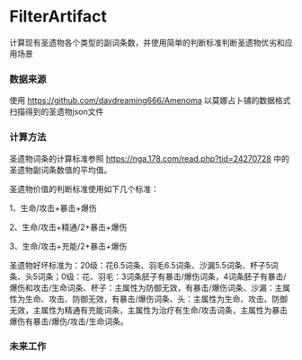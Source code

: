 # FilterArtifact
计算现有圣遗物各个类型的副词条数，并使用简单的判断标准判断圣遗物优劣和应用场景

### 数据来源

使用 https://github.com/davdreaming666/Amenoma 以莫娜占卜铺的数据格式扫描得到的圣遗物json文件

### 计算方法

圣遗物词条的计算标准参照 https://nga.178.com/read.php?tid=24270728 中的圣遗物副词条数值的平均值。

圣遗物价值的判断标准使用如下几个标准：

1、生命/攻击+暴击+爆伤

2、生命/攻击+精通/2+暴击+爆伤

3、生命/攻击+充能/2+暴击+爆伤

圣遗物好坏标准为：20级：花6.5词条、羽毛6.5词条、沙漏5.5词条、杯子5词条、头5词条；0级：花、羽毛：3词条胚子有暴击/爆伤词条，4词条胚子有暴击/爆伤和攻击/生命词条、杯子：主属性为防御无效，有暴击/爆伤词条、沙漏：主属性为生命、攻击、防御无效，有暴击/爆伤词条、头：主属性为生命、攻击、防御无效，主属性为精通有充能词条，主属性为治疗有生命/攻击词条，主属性为暴击爆伤有暴击/爆伤/攻击/生命词条。

### 未来工作

